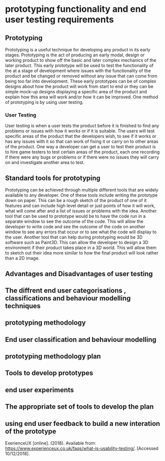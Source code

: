 # prototyping functionality and end user testing requirements
## Prototyping
Prototyping is a useful technique for developing any product in its early stages. Prototyping is the act of producing an early modal, design or working product to show off the basic and later complex mechanics of the later product. This early prototype will be used to test the functionality of the at a stage of development where issues with the functionality of the product and be changed or removed without any issue that can come from being too far into development. These early prototypes can be of complex designs about how the product will work from start to end or they can be simple mock-up designs displaying a specific area of the product and explain how this area will work and/or how it can be improved. One method of prototyping is by using user testing.

### User Testing
User testing is when a user tests the product before it is finished to find any problems or issues with how it works or if it is suitable. The users will test specific areas of the product that the developers wish, to see if it works or has any issues with it so that can work of fixing it or carry on to other areas of the product. One way a developer can get a user to test their product is to hire game testers to test certain areas of the product, each one recording if there were any bugs or problems or if there were no issues they will carry on and investigate another area to test.

## Standard tools for prototyping
Prototyping can be achieved through multiple different tools that are widely available to any developer. One of these tools include writing the prototype down on paper. This can be a rough sketch of the product of one of it features and can include high level detail or just points of how it will work, what will come after and a list of issues or problems with the idea. Another tool that can be used to prototype would be to have the code run in a separate window to see the outcome of the code. This will allow the developer to write code and see the outcome of the code on another window to see any errors that occur or to see what the code will display to the user. Another tool that can help during prototyping would be 3D software such as Paint3D. This can allow the developer to design a 3D environment if their product takes place in a 3D world. This will allow them to sketch out their idea more similar to how the final product will look rather than a 2D image.

## Advantages and Disadvantages of user testing

## The diffrent end user categorisations , classifications and behaviour modelling techniques

## prototyping methodology

## End user classification and behaviour modelling

## prototyping methodology plan

## Tools to develop prototypes

## end user experiments

## The appropriate set of tools to develop the plan

## using end user feedback to build a new interation of the prototype


ExerienceUX [online]. (2018). Available from: <https://www.experienceux.co.uk/faqs/what-is-usability-testing/>. [Accessed 10/12/2018].
